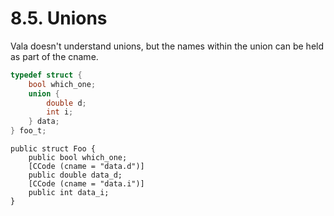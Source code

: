 # 8.5. Unions

Vala doesn't understand unions, but the names within the union can be
held as part of the cname.

```c
typedef struct {
    bool which_one;
    union {
        double d;
        int i;
    } data;
} foo_t;
```

```vala
public struct Foo {
    public bool which_one;
    [CCode (cname = "data.d")]
    public double data_d;
    [CCode (cname = "data.i")]
    public int data_i;
}
```
